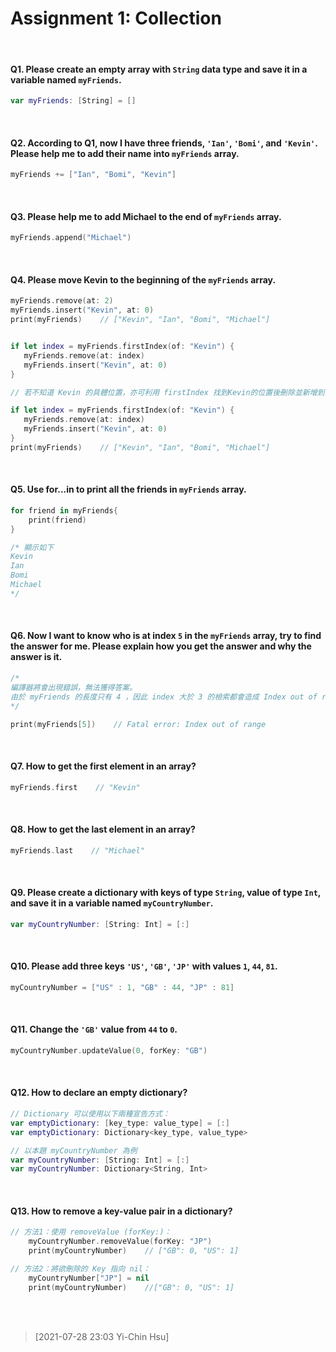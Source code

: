 # Assignment 1: Collection

<br>

#### Q1. Please create an empty array with  <code class="highlighter">String</code> data type and save it in a variable named <code class="highlighter">myFriends</code>.
```swift
var myFriends: [String] = []
``` 
<br>


#### Q2. According to Q1, now I have three friends, <code class="highlighter">'Ian'</code>, <code class="highlighter">'Bomi'</code>, and <code class="highlighter">'Kevin'</code>. Please help me to add their name into <code class="highlighter">myFriends</code> array.

```swift
myFriends += ["Ian", "Bomi", "Kevin"]
```
<br>


#### Q3. Please help me to add Michael to the end of <code class="highlighter">myFriends</code> array.


```swift
myFriends.append("Michael")
```
<br>


#### Q4. Please move Kevin to the beginning of the <code class="highlighter">myFriends</code> array.


```swift
myFriends.remove(at: 2)
myFriends.insert("Kevin", at: 0)
print(myFriends)    // ["Kevin", "Ian", "Bomi", "Michael"]


if let index = myFriends.firstIndex(of: "Kevin") {
   myFriends.remove(at: index)
   myFriends.insert("Kevin", at: 0)
}
```

```swift
// 若不知道 Kevin 的具體位置，亦可利用 firstIndex 找到Kevin的位置後刪除並新增到首位

if let index = myFriends.firstIndex(of: "Kevin") {
   myFriends.remove(at: index)
   myFriends.insert("Kevin", at: 0)
}
print(myFriends)    // ["Kevin", "Ian", "Bomi", "Michael"]

```
<br>


#### Q5. Use for...in to print all the friends in <code class="highlighter">myFriends</code> array.


```swift
for friend in myFriends{
    print(friend)   
}

/* 顯示如下
Kevin
Ian
Bomi
Michael
*/
```
<br>


#### Q6. Now I want to know who is at index <code class="highlighter">5</code> in the <code class="highlighter">myFriends</code> array, try to find the answer for me. Please explain how you get the answer and why the answer is it.


```swift
/* 
編譯器將會出現錯誤，無法獲得答案。
由於 myFriends 的長度只有 4 ，因此 index 大於 3 的檢索都會造成 Index out of range 的嚴重錯誤。
*/

print(myFriends[5])    // Fatal error: Index out of range
```
<br>


#### Q7. How to get the first element in an array?


```swift
myFriends.first    // "Kevin"
```
<br>


#### Q8. How to get the last element in an array?


```swift
myFriends.last    // "Michael"
```
<br>


#### Q9. Please create a dictionary with keys of type <code class="highlighter">String</code>, value of type <code class="highlighter">Int</code>, and save it in a variable named <code class="highlighter">myCountryNumber</code>.


```swift
var myCountryNumber: [String: Int] = [:]
```
<br>


#### Q10. Please add three keys <code class="highlighter">'US'</code>, <code class="highlighter">'GB'</code>, <code class="highlighter">'JP'</code> with values <code class="highlighter">1</code>, <code class="highlighter">44</code>, <code class="highlighter">81</code>.


```swift
myCountryNumber = ["US" : 1, "GB" : 44, "JP" : 81]
```
<br>


#### Q11. Change the <code class="highlighter">'GB'</code> value from <code class="highlighter">44</code> to <code class="highlighter">0</code>.


```swift
myCountryNumber.updateValue(0, forKey: "GB")
```
<br>


#### Q12. How to declare an empty dictionary?


```swift
// Dictionary 可以使用以下兩種宣告方式：
var emptyDictionary: [key_type: value_type] = [:]
var emptyDictionary: Dictionary<key_type, value_type>

// 以本題 myCountryNumber 為例
var myCountryNumber: [String: Int] = [:]
var myCountryNumber: Dictionary<String, Int>
```
<br>


#### Q13. How to remove a key-value pair in a dictionary?


```swift
// 方法1：使用 removeValue (forKey:)：
    myCountryNumber.removeValue(forKey: "JP")
    print(myCountryNumber)    // ["GB": 0, "US": 1]

// 方法2：將欲刪除的 Key 指向 nil：
    myCountryNumber["JP"] = nil
    print(myCountryNumber)    //["GB": 0, "US": 1]
```
<br>

<br>


> [2021-07-28 23:03 Yi-Chin Hsu]